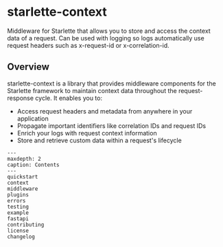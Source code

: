 # starlette-context

Middleware for Starlette that allows you to store and access the context data of a request. Can be used with logging so logs automatically use request headers such as x-request-id or x-correlation-id.

## Overview

starlette-context is a library that provides middleware components for the Starlette framework to maintain context data throughout the request-response cycle. It enables you to:

- Access request headers and metadata from anywhere in your application
- Propagate important identifiers like correlation IDs and request IDs
- Enrich your logs with request context information
- Store and retrieve custom data within a request's lifecycle

```{toctree}
---
maxdepth: 2
caption: Contents
---
quickstart
context
middleware
plugins
errors
testing
example
fastapi
contributing
license
changelog
```
